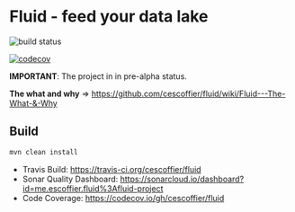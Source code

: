 # Fluid - feed your data lake

![build status](https://travis-ci.org/cescoffier/fluid.svg?branch=master)

[![codecov](https://codecov.io/gh/cescoffier/fluid/branch/master/graph/badge.svg)](https://codecov.io/gh/cescoffier/fluid)

**IMPORTANT**: The project in in pre-alpha status.

**The what and why** => https://github.com/cescoffier/fluid/wiki/Fluid---The-What-&-Why


## Build

```bash
mvn clean install
```

* Travis Build: https://travis-ci.org/cescoffier/fluid
* Sonar Quality Dashboard: https://sonarcloud.io/dashboard?id=me.escoffier.fluid%3Afluid-project
* Code Coverage: https://codecov.io/gh/cescoffier/fluid

